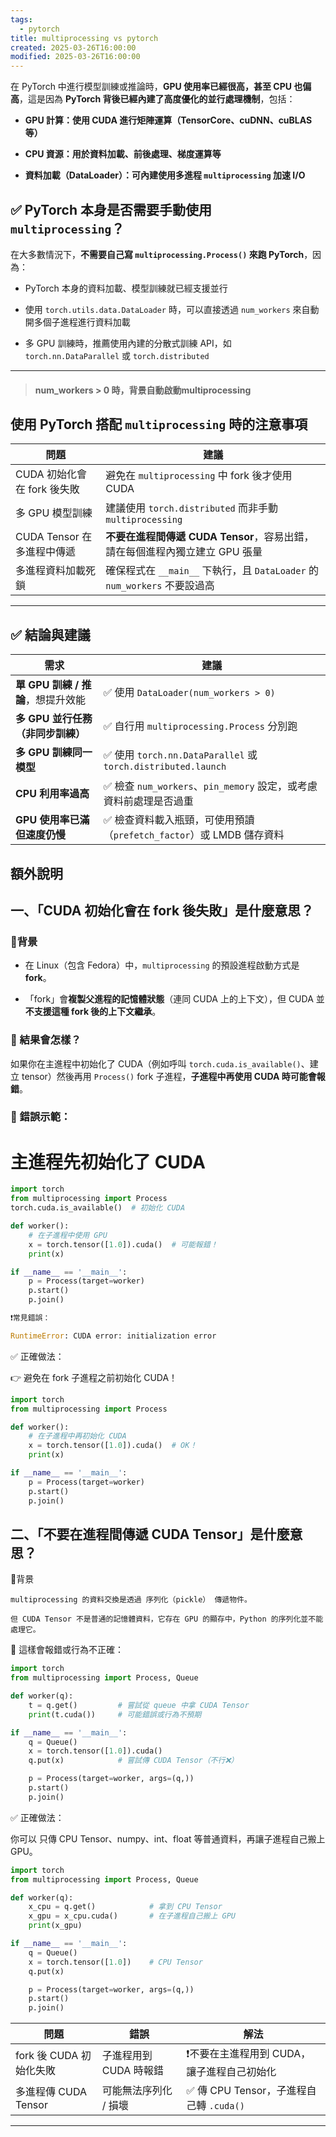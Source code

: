 ```yaml
---
tags:
  - pytorch
title: multiprocessing vs pytorch
created: 2025-03-26T16:00:00
modified: 2025-03-26T16:00:00
---
```



在 PyTorch 中進行模型訓練或推論時，**GPU 使用率已經很高，甚至 CPU 也偏高**，這是因為 **PyTorch 背後已經內建了高度優化的並行處理機制**，包括：

- **GPU 計算：使用 CUDA 進行矩陣運算（TensorCore、cuDNN、cuBLAS 等）**
    
- **CPU 資源：用於資料加載、前後處理、梯度運算等**
    
- **資料加載（DataLoader）：可內建使用多進程 `multiprocessing` 加速 I/O**


## ✅ PyTorch 本身是否需要手動使用 `multiprocessing`？

在大多數情況下，**不需要自己寫 `multiprocessing.Process()` 來跑 PyTorch**，因為：

- PyTorch 本身的資料加載、模型訓練就已經支援並行
    
- 使用 `torch.utils.data.DataLoader` 時，可以直接透過 `num_workers` 來自動開多個子進程進行資料加載
    
- 多 GPU 訓練時，推薦使用內建的分散式訓練 API，如 `torch.nn.DataParallel` 或 `torch.distributed`
---



> #### num_workers > 0 時，背景自動啟動multiprocessing

## 使用 PyTorch 搭配 `multiprocessing` 時的注意事項

|問題|建議|
|---|---|
|CUDA 初始化會在 fork 後失敗|避免在 `multiprocessing` 中 fork 後才使用 CUDA|
|多 GPU 模型訓練|建議使用 `torch.distributed` 而非手動 `multiprocessing`|
|CUDA Tensor 在多進程中傳遞|**不要在進程間傳遞 CUDA Tensor**，容易出錯，請在每個進程內獨立建立 GPU 張量|
|多進程資料加載死鎖|確保程式在 `__main__` 下執行，且 `DataLoader` 的 `num_workers` 不要設過高|

---

## ✅ 結論與建議

| 需求                      | 建議                                                        |
| ----------------------- | --------------------------------------------------------- |
| **單 GPU 訓練 / 推論**，想提升效能 | ✅ 使用 `DataLoader(num_workers > 0)`                        |
| **多 GPU 並行任務（非同步訓練）**   | ✅ 自行用 `multiprocessing.Process` 分別跑                       |
| **多 GPU 訓練同一模型**        | ✅ 使用 `torch.nn.DataParallel` 或 `torch.distributed.launch` |
| **CPU 利用率過高**           | ✅ 檢查 `num_workers`、`pin_memory` 設定，或考慮資料前處理是否過重           |
| **GPU 使用率已滿但速度仍慢**      | ✅ 檢查資料載入瓶頸，可使用預讀（`prefetch_factor`）或 LMDB 儲存資料            |


## 額外說明

## 一、**「CUDA 初始化會在 fork 後失敗」是什麼意思？**

### 🔸背景

- 在 Linux（包含 Fedora）中，`multiprocessing` 的預設進程啟動方式是 **fork**。
    
- 「fork」會**複製父進程的記憶體狀態**（連同 CUDA 上的上下文），但 CUDA 並**不支援這種 fork 後的上下文繼承**。
    

### 🧨 結果會怎樣？

如果你在主進程中初始化了 CUDA（例如呼叫 `torch.cuda.is_available()`、建立 tensor）然後再用 `Process()` fork 子進程，**子進程中再使用 CUDA 時可能會報錯**。

### 🚫 錯誤示範：



# 主進程先初始化了 CUDA

```python
import torch
from multiprocessing import Process
torch.cuda.is_available()  # 初始化 CUDA

def worker():
    # 在子進程中使用 GPU
    x = torch.tensor([1.0]).cuda()  # 可能報錯！
    print(x)

if __name__ == '__main__':
    p = Process(target=worker)
    p.start()
    p.join()

❗常見錯誤：

RuntimeError: CUDA error: initialization error
```



✅ 正確做法：

👉 避免在 fork 子進程之前初始化 CUDA！
```python
import torch
from multiprocessing import Process

def worker():
    # 在子進程中再初始化 CUDA
    x = torch.tensor([1.0]).cuda()  # OK！
    print(x)

if __name__ == '__main__':
    p = Process(target=worker)
    p.start()
    p.join()
```


## 二、「不要在進程間傳遞 CUDA Tensor」是什麼意思？
🔸背景

    multiprocessing 的資料交換是透過 序列化（pickle） 傳遞物件。

    但 CUDA Tensor 不是普通的記憶體資料，它存在 GPU 的顯存中，Python 的序列化並不能處理它。

🧨 這樣會報錯或行為不正確：
```python
import torch
from multiprocessing import Process, Queue

def worker(q):
    t = q.get()         # 嘗試從 queue 中拿 CUDA Tensor
    print(t.cuda())     # 可能錯誤或行為不預期

if __name__ == '__main__':
    q = Queue()
    x = torch.tensor([1.0]).cuda()
    q.put(x)            # 嘗試傳 CUDA Tensor（不行❌）

    p = Process(target=worker, args=(q,))
    p.start()
    p.join()
```


✅ 正確做法：

你可以 只傳 CPU Tensor、numpy、int、float 等普通資料，再讓子進程自己搬上 GPU。

```python
import torch
from multiprocessing import Process, Queue

def worker(q):
    x_cpu = q.get()            # 拿到 CPU Tensor
    x_gpu = x_cpu.cuda()       # 在子進程自己搬上 GPU
    print(x_gpu)

if __name__ == '__main__':
    q = Queue()
    x = torch.tensor([1.0])    # CPU Tensor
    q.put(x)

    p = Process(target=worker, args=(q,))
    p.start()
    p.join()
```

|問題|錯誤|解法|
|---|---|---|
|fork 後 CUDA 初始化失敗|子進程用到 CUDA 時報錯|❗不要在主進程用到 CUDA，讓子進程自己初始化|
|多進程傳 CUDA Tensor|可能無法序列化 / 損壞|✅ 傳 CPU Tensor，子進程自己轉 `.cuda()`|

---
